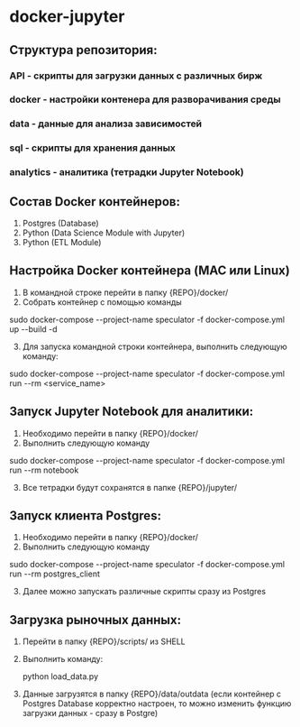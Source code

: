 # docker-jupyter

## Структура репозитория:
### API - скрипты для загрузки данных с различных бирж
### docker - настройки контенера для разворачивания среды
### data - данные для анализа зависимостей 
### sql - скрипты для хранения данных
### analytics - аналитика (тетрадки Jupyter Notebook)

## Состав Docker контейнеров:
1) Postgres (Database)
2) Python (Data Science Module with Jupyter)
3) Python (ETL Module)



## Настройка Docker контейнера (MAC или Linux)

1. В командной строке перейти в папку {REPO}/docker/
2. Собрать контейнер с помощью команды

sudo docker-compose --project-name speculator -f docker-compose.yml up --build -d

3. Для запуска командной строки контейнера, выполнить следующую команду:

sudo docker-compose --project-name speculator -f docker-compose.yml run --rm <service_name>



## Запуск Jupyter Notebook для аналитики:
1) Необходимо перейти в папку  {REPO}/docker/ 
2) Выполнить следующую команду

sudo docker-compose --project-name speculator -f docker-compose.yml run --rm notebook

3) Все тетрадки будут сохранятся в папке {REPO}/jupyter/


## Запуск клиента Postgres:
1) Необходимо перейти в папку  {REPO}/docker/ 
2) Выполнить следующую команду

sudo docker-compose --project-name speculator -f docker-compose.yml run --rm postgres_client

3) Далее можно запускать различные скрипты сразу из Postgres

## Загрузка рыночных данных:
1) Перейти в папку {REPO}/scripts/ из SHELL
2) Выполнить команду: 

	python load_data.py

3) Данные загрузятся в папку  {REPO}/data/outdata 
(если контейнер с Postgres Database корректно настроен, то можно изменить функцию загрузки данных - сразу в Postgre)
